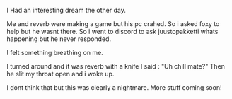I Had an interesting dream the other day.

Me and reverb were making a game but his pc crahed.
So i asked foxy to help but he wasnt there.
So i went to discord to ask juustopakketti whats happening but he never responded.

I felt something breathing on me.

I turned around and it was reverb with a knife
I said : "Uh chill mate?"
Then he slit my throat open and i woke up.

I dont think that but this was clearly a nightmare.
More stuff coming soon!
